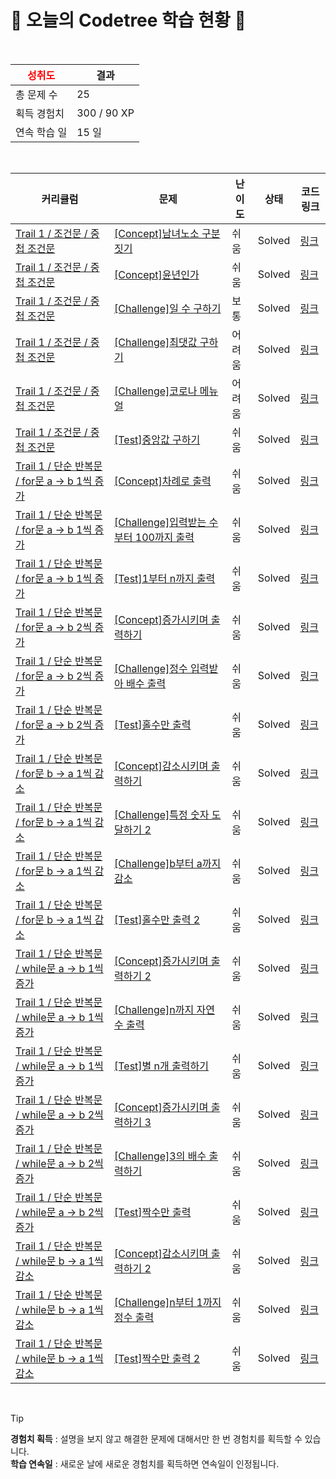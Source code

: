 # 🌲 오늘의 Codetree 학습 현황 🌲

<br />

| <span style="color:red;display:block;text-align:center;"> **성취도**</span> | 결과 |
|---|---|
| 총 문제 수 | 25 |
| 획득 경험치 | 300 / 90 XP |
| 연속 학습 일 | 15 일 |

<br />

|커리큘럼|문제|난이도|상태|코드 링크|
|---|---|---|---|---|
|[Trail 1 / 조건문 / 중첩 조건문](https://www.codetree.ai/trail-info/novice-low/)|[[Concept]남녀노소 구분짓기](https://www.codetree.ai/trails/complete/curated-cards/intro-sex-and-age/)|쉬움|Solved|[링크](https://github.com/ohgnakrap9290/CodeTree/blob/main/250708/%EB%82%A8%EB%85%80%EB%85%B8%EC%86%8C%20%EA%B5%AC%EB%B6%84%EC%A7%93%EA%B8%B0/sex-and-age.cpp)|
|[Trail 1 / 조건문 / 중첩 조건문](https://www.codetree.ai/trail-info/novice-low/)|[[Concept]윤년인가](https://www.codetree.ai/trails/complete/curated-cards/intro-is-leap-year/)|쉬움|Solved|[링크](https://github.com/ohgnakrap9290/CodeTree/blob/main/250708/%EC%9C%A4%EB%85%84%EC%9D%B8%EA%B0%80/is-leap-year.cpp)|
|[Trail 1 / 조건문 / 중첩 조건문](https://www.codetree.ai/trail-info/novice-low/)|[[Challenge]일 수 구하기](https://www.codetree.ai/trails/complete/curated-cards/challenge-number-of-days-in-month/)|보통|Solved|[링크](https://github.com/ohgnakrap9290/CodeTree/blob/main/250708/%EC%9D%BC%20%EC%88%98%20%EA%B5%AC%ED%95%98%EA%B8%B0/number-of-days-in-month.cpp)|
|[Trail 1 / 조건문 / 중첩 조건문](https://www.codetree.ai/trail-info/novice-low/)|[[Challenge]최댓값 구하기](https://www.codetree.ai/trails/complete/curated-cards/challenge-maximum-value/)|어려움|Solved|[링크](https://github.com/ohgnakrap9290/CodeTree/blob/main/250708/%EC%B5%9C%EB%8C%93%EA%B0%92%20%EA%B5%AC%ED%95%98%EA%B8%B0/maximum-value.cpp)|
|[Trail 1 / 조건문 / 중첩 조건문](https://www.codetree.ai/trail-info/novice-low/)|[[Challenge]코로나 메뉴얼](https://www.codetree.ai/trails/complete/curated-cards/challenge-covid-manual/)|어려움|Solved|[링크](https://github.com/ohgnakrap9290/CodeTree/blob/main/250708/%EC%BD%94%EB%A1%9C%EB%82%98%20%EB%A9%94%EB%89%B4%EC%96%BC/covid-manual.cpp)|
|[Trail 1 / 조건문 / 중첩 조건문](https://www.codetree.ai/trail-info/novice-low/)|[[Test]중앙값 구하기](https://www.codetree.ai/trails/complete/curated-cards/test-find-the-median/)|쉬움|Solved|[링크](https://github.com/ohgnakrap9290/CodeTree/blob/main/250708/%EC%A4%91%EC%95%99%EA%B0%92%20%EA%B5%AC%ED%95%98%EA%B8%B0/find-the-median.cpp)|
|[Trail 1 / 단순 반복문 / for문 a → b 1씩 증가](https://www.codetree.ai/trail-info/novice-low/)|[[Concept]차례로 출력](https://www.codetree.ai/trails/complete/curated-cards/intro-print-in-order/)|쉬움|Solved|[링크](https://github.com/ohgnakrap9290/CodeTree/blob/main/250708/%EC%B0%A8%EB%A1%80%EB%A1%9C%20%EC%B6%9C%EB%A0%A5/print-in-order.cpp)|
|[Trail 1 / 단순 반복문 / for문 a → b 1씩 증가](https://www.codetree.ai/trail-info/novice-low/)|[[Challenge]입력받는 수 부터 100까지 출력](https://www.codetree.ai/trails/complete/curated-cards/challenge-print-number-from-given-num-to-100/)|쉬움|Solved|[링크](https://github.com/ohgnakrap9290/CodeTree/blob/main/250708/%EC%9E%85%EB%A0%A5%EB%B0%9B%EB%8A%94%20%EC%88%98%20%EB%B6%80%ED%84%B0%20100%EA%B9%8C%EC%A7%80%20%EC%B6%9C%EB%A0%A5/print-number-from-given-num-to-100.cpp)|
|[Trail 1 / 단순 반복문 / for문 a → b 1씩 증가](https://www.codetree.ai/trail-info/novice-low/)|[[Test]1부터 n까지 출력](https://www.codetree.ai/trails/complete/curated-cards/test-print-from-1-to-n/)|쉬움|Solved|[링크](https://github.com/ohgnakrap9290/CodeTree/blob/main/250708/1%EB%B6%80%ED%84%B0%20n%EA%B9%8C%EC%A7%80%20%EC%B6%9C%EB%A0%A5/print-from-1-to-n.cpp)|
|[Trail 1 / 단순 반복문 / for문 a → b 2씩 증가](https://www.codetree.ai/trail-info/novice-low/)|[[Concept]증가시키며 출력하기](https://www.codetree.ai/trails/complete/curated-cards/intro-increase-and-print/)|쉬움|Solved|[링크](https://github.com/ohgnakrap9290/CodeTree/blob/main/250708/%EC%A6%9D%EA%B0%80%EC%8B%9C%ED%82%A4%EB%A9%B0%20%EC%B6%9C%EB%A0%A5%ED%95%98%EA%B8%B0/increase-and-print.cpp)|
|[Trail 1 / 단순 반복문 / for문 a → b 2씩 증가](https://www.codetree.ai/trail-info/novice-low/)|[[Challenge]정수 입력받아 배수 출력](https://www.codetree.ai/trails/complete/curated-cards/challenge-print-multiple-of-input/)|쉬움|Solved|[링크](https://github.com/ohgnakrap9290/CodeTree/blob/main/250708/%EC%A0%95%EC%88%98%20%EC%9E%85%EB%A0%A5%EB%B0%9B%EC%95%84%20%EB%B0%B0%EC%88%98%20%EC%B6%9C%EB%A0%A5/print-multiple-of-input.cpp)|
|[Trail 1 / 단순 반복문 / for문 a → b 2씩 증가](https://www.codetree.ai/trail-info/novice-low/)|[[Test]홀수만 출력](https://www.codetree.ai/trails/complete/curated-cards/test-output-only-odd/)|쉬움|Solved|[링크](https://github.com/ohgnakrap9290/CodeTree/blob/main/250708/%ED%99%80%EC%88%98%EB%A7%8C%20%EC%B6%9C%EB%A0%A5/output-only-odd.cpp)|
|[Trail 1 / 단순 반복문 / for문 b → a 1씩 감소](https://www.codetree.ai/trail-info/novice-low/)|[[Concept]감소시키며 출력하기](https://www.codetree.ai/trails/complete/curated-cards/intro-decrease-and-print/)|쉬움|Solved|[링크](https://github.com/ohgnakrap9290/CodeTree/blob/main/250708/%EA%B0%90%EC%86%8C%EC%8B%9C%ED%82%A4%EB%A9%B0%20%EC%B6%9C%EB%A0%A5%ED%95%98%EA%B8%B0/decrease-and-print.cpp)|
|[Trail 1 / 단순 반복문 / for문 b → a 1씩 감소](https://www.codetree.ai/trail-info/novice-low/)|[[Challenge]특정 숫자 도달하기 2](https://www.codetree.ai/trails/complete/curated-cards/challenge-reaching-specific-number-2/)|쉬움|Solved|[링크](https://github.com/ohgnakrap9290/CodeTree/blob/main/250708/%ED%8A%B9%EC%A0%95%20%EC%88%AB%EC%9E%90%20%EB%8F%84%EB%8B%AC%ED%95%98%EA%B8%B0%202/reaching-specific-number-2.cpp)|
|[Trail 1 / 단순 반복문 / for문 b → a 1씩 감소](https://www.codetree.ai/trail-info/novice-low/)|[[Challenge]b부터 a까지 감소](https://www.codetree.ai/trails/complete/curated-cards/challenge-dec-from-b-to-a/)|쉬움|Solved|[링크](https://github.com/ohgnakrap9290/CodeTree/blob/main/250708/B%EB%B6%80%ED%84%B0%20A%EA%B9%8C%EC%A7%80%20%EA%B0%90%EC%86%8C/dec-from-b-to-a.cpp)|
|[Trail 1 / 단순 반복문 / for문 b → a 1씩 감소](https://www.codetree.ai/trail-info/novice-low/)|[[Test]홀수만 출력 2](https://www.codetree.ai/trails/complete/curated-cards/test-output-only-odd-2/)|쉬움|Solved|[링크](https://github.com/ohgnakrap9290/CodeTree/blob/main/250708/%ED%99%80%EC%88%98%EB%A7%8C%20%EC%B6%9C%EB%A0%A5%202/output-only-odd-2.cpp)|
|[Trail 1 / 단순 반복문 / while문 a → b 1씩 증가](https://www.codetree.ai/trail-info/novice-low/)|[[Concept]증가시키며 출력하기 2](https://www.codetree.ai/trails/complete/curated-cards/intro-increase-and-print-2/)|쉬움|Solved|[링크](https://github.com/ohgnakrap9290/CodeTree/blob/main/250708/%EC%A6%9D%EA%B0%80%EC%8B%9C%ED%82%A4%EB%A9%B0%20%EC%B6%9C%EB%A0%A5%ED%95%98%EA%B8%B0%202/increase-and-print-2.cpp)|
|[Trail 1 / 단순 반복문 / while문 a → b 1씩 증가](https://www.codetree.ai/trail-info/novice-low/)|[[Challenge]n까지 자연수 출력](https://www.codetree.ai/trails/complete/curated-cards/challenge-print-1-to-n/)|쉬움|Solved|[링크](https://github.com/ohgnakrap9290/CodeTree/blob/main/250708/N%EA%B9%8C%EC%A7%80%20%EC%9E%90%EC%97%B0%EC%88%98%20%EC%B6%9C%EB%A0%A5/print-1-to-n.cpp)|
|[Trail 1 / 단순 반복문 / while문 a → b 1씩 증가](https://www.codetree.ai/trail-info/novice-low/)|[[Test]별 n개 출력하기](https://www.codetree.ai/trails/complete/curated-cards/test-print-n-stars/)|쉬움|Solved|[링크](https://github.com/ohgnakrap9290/CodeTree/blob/main/250708/%EB%B3%84%20N%EA%B0%9C%20%EC%B6%9C%EB%A0%A5%ED%95%98%EA%B8%B0/print-n-stars.cpp)|
|[Trail 1 / 단순 반복문 / while문 a → b 2씩 증가](https://www.codetree.ai/trail-info/novice-low/)|[[Concept]증가시키며 출력하기 3](https://www.codetree.ai/trails/complete/curated-cards/intro-increase-and-print-3/)|쉬움|Solved|[링크](https://github.com/ohgnakrap9290/CodeTree/blob/main/250708/%EC%A6%9D%EA%B0%80%EC%8B%9C%ED%82%A4%EB%A9%B0%20%EC%B6%9C%EB%A0%A5%ED%95%98%EA%B8%B0%203/increase-and-print-3.cpp)|
|[Trail 1 / 단순 반복문 / while문 a → b 2씩 증가](https://www.codetree.ai/trail-info/novice-low/)|[[Challenge]3의 배수 출력하기](https://www.codetree.ai/trails/complete/curated-cards/challenge-print-multiple-of-number-three/)|쉬움|Solved|[링크](https://github.com/ohgnakrap9290/CodeTree/blob/main/250708/3%EC%9D%98%20%EB%B0%B0%EC%88%98%20%EC%B6%9C%EB%A0%A5%ED%95%98%EA%B8%B0/print-multiple-of-number-three.cpp)|
|[Trail 1 / 단순 반복문 / while문 a → b 2씩 증가](https://www.codetree.ai/trail-info/novice-low/)|[[Test]짝수만 출력](https://www.codetree.ai/trails/complete/curated-cards/test-output-only-even/)|쉬움|Solved|[링크](https://github.com/ohgnakrap9290/CodeTree/blob/main/250708/%EC%A7%9D%EC%88%98%EB%A7%8C%20%EC%B6%9C%EB%A0%A5/output-only-even.cpp)|
|[Trail 1 / 단순 반복문 / while문 b → a 1씩 감소](https://www.codetree.ai/trail-info/novice-low/)|[[Concept]감소시키며 출력하기 2](https://www.codetree.ai/trails/complete/curated-cards/intro-decrease-and-print-2/)|쉬움|Solved|[링크](https://github.com/ohgnakrap9290/CodeTree/blob/main/250708/%EA%B0%90%EC%86%8C%EC%8B%9C%ED%82%A4%EB%A9%B0%20%EC%B6%9C%EB%A0%A5%ED%95%98%EA%B8%B0%202/decrease-and-print-2.cpp)|
|[Trail 1 / 단순 반복문 / while문 b → a 1씩 감소](https://www.codetree.ai/trail-info/novice-low/)|[[Challenge]n부터 1까지 정수 출력](https://www.codetree.ai/trails/complete/curated-cards/challenge-print-n-to-1/)|쉬움|Solved|[링크](https://github.com/ohgnakrap9290/CodeTree/blob/main/250708/n%EB%B6%80%ED%84%B0%201%EA%B9%8C%EC%A7%80%20%EC%A0%95%EC%88%98%20%EC%B6%9C%EB%A0%A5/print-n-to-1.cpp)|
|[Trail 1 / 단순 반복문 / while문 b → a 1씩 감소](https://www.codetree.ai/trail-info/novice-low/)|[[Test]짝수만 출력 2](https://www.codetree.ai/trails/complete/curated-cards/test-output-only-even-2/)|쉬움|Solved|[링크](https://github.com/ohgnakrap9290/CodeTree/blob/main/250708/%EC%A7%9D%EC%88%98%EB%A7%8C%20%EC%B6%9C%EB%A0%A5%202/output-only-even-2.cpp)|


<br />

> [!TIP]
> **경험치 획득** : 설명을 보지 않고 해결한 문제에 대해서만 한 번 경험치를 획득할 수 있습니다.  
> **학습 연속일** : 새로운 날에 새로운 경험치를 획득하면 연속일이 인정됩니다.

